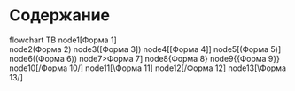 # Содержание

flowchart TB
    node1[Форма 1]  
    node2(Форма 2)
    node3([Форма 3])
    node4[[Форма 4]]
    node5[(Форма 5)]
    node6((Форма 6))
    node7>Форма 7]
    node8{Форма 8}
    node9{{Форма 9}}
    node10[/Форма 10/]
    node11[\Форма 11\]
    node12[/Форма 12\]
    node13[\Форма 13/]